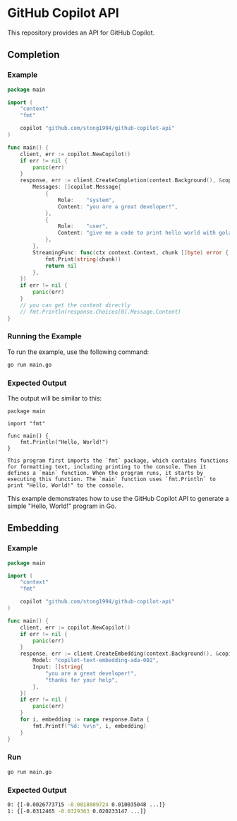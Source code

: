 # GitHub Copilot API

This repository provides an API for GitHub Copilot.

## Completion

### Example

```go
package main

import (
	"context"
	"fmt"

	copilot "github.com/stong1994/github-copilot-api"
)

func main() {
	client, err := copilot.NewCopilot()
	if err != nil {
		panic(err)
	}
	response, err := client.CreateCompletion(context.Background(), &copilot.CompletionRequest{
		Messages: []copilot.Message{
			{
				Role:    "system",
				Content: "you are a great developer!",
			},
			{
				Role:    "user",
				Content: "give me a code to print hello world with golang",
			},
		},
		StreamingFunc: func(ctx context.Context, chunk []byte) error {
			fmt.Print(string(chunk))
			return nil
		},
	})
	if err != nil {
		panic(err)
	}
	// you can get the content directly
	// fmt.Println(response.Choices[0].Message.Content)
}
```

### Running the Example

To run the example, use the following command:

```bash
go run main.go
```

### Expected Output

The output will be similar to this:

```
package main

import "fmt"

func main() {
    fmt.Println("Hello, World!")
}

This program first imports the `fmt` package, which contains functions for formatting text, including printing to the console. Then it defines a `main` function. When the program runs, it starts by executing this function. The `main` function uses `fmt.Println` to print "Hello, World!" to the console.

```

This example demonstrates how to use the GitHub Copilot API to generate a simple "Hello, World!" program in Go.

## Embedding

### Example

```go
package main

import (
	"context"
	"fmt"

	copilot "github.com/stong1994/github-copilot-api"
)

func main() {
	client, err := copilot.NewCopilot()
	if err != nil {
		panic(err)
	}
	response, err := client.CreateEmbedding(context.Background(), &copilot.EmbeddingRequest{
		Model: "copilot-text-embedding-ada-002",
		Input: []string{
			"you are a great developer!",
			"thanks for your help",
		},
	})
	if err != nil {
		panic(err)
	}
	for i, embedding := range response.Data {
		fmt.Printf("%d: %v\n", i, embedding)
	}
}
```

### Run

```bash
go run main.go
```

### Expected Output

```bash
0: {[-0.0026773715 -0.0018009724 0.010035048 ...]}
1: {[-0.0312465 -0.0329363 0.020233147 ...]}
```
